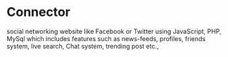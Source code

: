 # Connector
social networking website like Facebook or Twitter using JavaScript, PHP, MySql which includes features such as news-feeds, profiles, friends system, live search, Chat system, trending post etc.,
